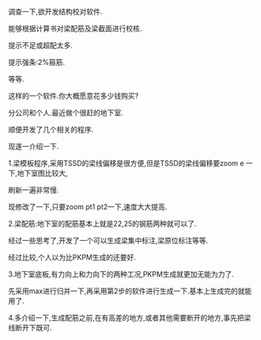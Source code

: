 调查一下,欲开发结构校对软件.

能够根据计算书对梁配筋及梁截面进行校核.

提示不足或超配太多.

提示强条:2%箍筋.

等等.

这样的一个软件.你大概愿意花多少钱购买?
分公司和个人.最近做个很赶的地下室.

顺便开发了几个相关的程序.
现遂一介绍一下.

1.梁模板程序,采用TSSD的梁线偏移是很方便,但是TSSD的梁线偏移要zoom e 一下,地下室图比较大,
刷新一遍非常慢.
现修改了一下,只要zoom pt1 pt2一下,速度大大提高.

2.梁配筋:地下室的配筋基本上就是22,25的钢筋两种就可以了.
经过一些思考了,开发了一个可以生成梁集中标注,梁原位标注等等.
经过比较,个人以为比PKPM生成的还要好.

3.地下室底板,有力向上和力向下的两种工况,PKPM生成就更加无能为力了.
先采用max进行归并一下,再采用第2步的软件进行生成一下.基本上生成完的就能用了.

4.多介绍一下,生成配筋之前,在有高差的地方,或者其他需要断开的地方,事先把梁线断开下既可.